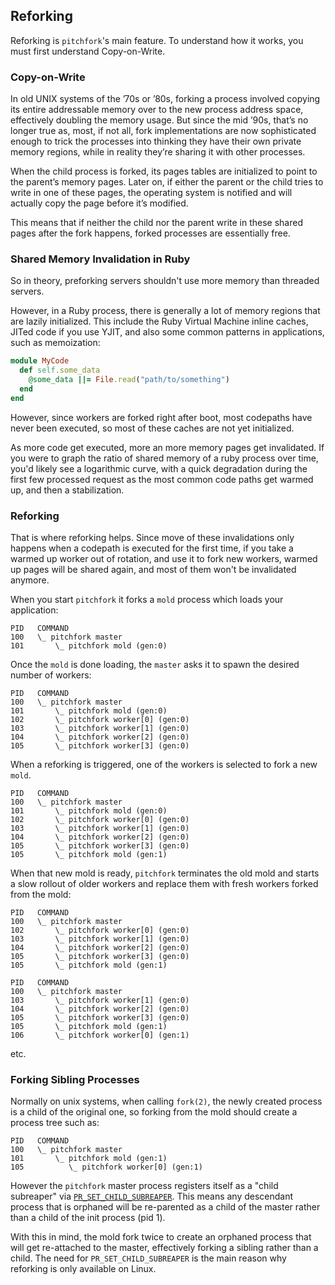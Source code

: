 ## Reforking

Reforking is `pitchfork`'s main feature. To understand how it works, you must first understand Copy-on-Write.

### Copy-on-Write

In old UNIX systems of the ’70s or ’80s, forking a process involved copying its entire addressable memory over
to the new process address space, effectively doubling the memory usage. But since the mid ’90s, that’s no longer
true as, most, if not all, fork implementations are now sophisticated enough to trick the processes into thinking
they have their own private memory regions, while in reality they’re sharing it with other processes.

When the child process is forked, its pages tables are initialized to point to the parent’s memory pages. Later on,
if either the parent or the child tries to write in one of these pages, the operating system is notified and will
actually copy the page before it’s modified.

This means that if neither the child nor the parent write in these shared pages after the fork happens,
forked processes are essentially free.

### Shared Memory Invalidation in Ruby

So in theory, preforking servers shouldn't use more memory than threaded servers.

However, in a Ruby process, there is generally a lot of memory regions that are lazily initialized.
This include the Ruby Virtual Machine inline caches, JITed code if you use YJIT, and also
some common patterns in applications, such as memoization:

```ruby
module MyCode
  def self.some_data
    @some_data ||= File.read("path/to/something")
  end
end
```

However, since workers are forked right after boot, most codepaths have never been executed,
so most of these caches are not yet initialized.

As more code get executed, more an more memory pages get invalidated. If you were to graph the ratio
of shared memory of a ruby process over time, you'd likely see a logarithmic curve, with a quick degradation
during the first few processed request as the most common code paths get warmed up, and then a stabilization.

### Reforking

That is where reforking helps. Since move of these invalidations only happens when a codepath is executed for the
first time, if you take a warmed up worker out of rotation, and use it to fork new workers, warmed up pages will
be shared again, and most of them won't be invalidated anymore.


When you start `pitchfork` it forks a `mold` process which loads your application:

```
PID   COMMAND
100   \_ pitchfork master
101       \_ pitchfork mold (gen:0)
```

Once the `mold` is done loading, the `master` asks it to spawn the desired number of workers:

```
PID   COMMAND
100   \_ pitchfork master
101       \_ pitchfork mold (gen:0)
102       \_ pitchfork worker[0] (gen:0)
103       \_ pitchfork worker[1] (gen:0)
104       \_ pitchfork worker[2] (gen:0)
105       \_ pitchfork worker[3] (gen:0)
```

When a reforking is triggered, one of the workers is selected to fork a new `mold`.

```
PID   COMMAND
100   \_ pitchfork master
101       \_ pitchfork mold (gen:0)
102       \_ pitchfork worker[0] (gen:0)
103       \_ pitchfork worker[1] (gen:0)
104       \_ pitchfork worker[2] (gen:0)
105       \_ pitchfork worker[3] (gen:0)
105       \_ pitchfork mold (gen:1)
```

When that new mold is ready, `pitchfork` terminates the old mold and starts a slow rollout of older workers and replace them with fresh workers
forked from the mold:

```
PID   COMMAND
100   \_ pitchfork master
102       \_ pitchfork worker[0] (gen:0)
103       \_ pitchfork worker[1] (gen:0)
104       \_ pitchfork worker[2] (gen:0)
105       \_ pitchfork worker[3] (gen:0)
105       \_ pitchfork mold (gen:1)
```

```
PID   COMMAND
100   \_ pitchfork master
103       \_ pitchfork worker[1] (gen:0)
104       \_ pitchfork worker[2] (gen:0)
105       \_ pitchfork worker[3] (gen:0)
105       \_ pitchfork mold (gen:1)
106       \_ pitchfork worker[0] (gen:1)
```

etc.

### Forking Sibling Processes 

Normally on unix systems, when calling `fork(2)`, the newly created process is a child of the original one, so forking from the mold should create
a process tree such as:

```
PID   COMMAND
100   \_ pitchfork master
101       \_ pitchfork mold (gen:1)
105          \_ pitchfork worker[0] (gen:1)
```

However the `pitchfork` master process registers itself as a "child subreaper" via [`PR_SET_CHILD_SUBREAPER`](https://man7.org/linux/man-pages/man2/prctl.2.html).
This means any descendant process that is orphaned will be re-parented as a child of the master rather than a child of the init process (pid 1).

With this in mind, the mold fork twice to create an orphaned process that will get re-attached to the master, effectively forking a sibling rather than a child.
The need for `PR_SET_CHILD_SUBREAPER` is the main reason why reforking is only available on Linux. 
